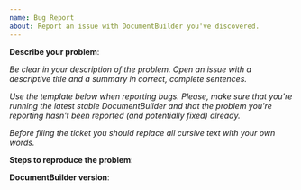 ```yaml
---
name: Bug Report
about: Report an issue with DocumentBuilder you've discovered.
---
```


**Describe your problem**:

*Be clear in your description of the problem.
Open an issue with a descriptive title and a summary in correct,
complete sentences.*

*Use the template below when reporting bugs. Please, make sure that
you're running the latest stable DocumentBuilder and that the problem you're reporting
hasn't been reported (and potentially fixed) already.*

*Before filing the ticket you should replace all cursive text with your own words.*

**Steps to reproduce the problem**:

**DocumentBuilder version**:
